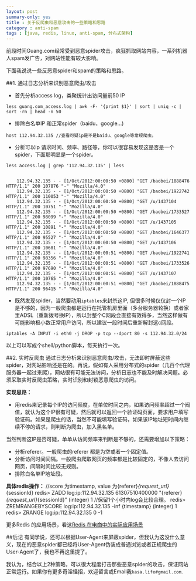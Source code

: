 ```yaml
---
layout: post
summary-only: yes
title : 关于反爬虫和恶意攻击的一些策略和思路	
category : anti-spam
tags : [java, redis, linux, anti-spam, 分布式架构]
---
```


前段时间Guang.com经常受到恶意spider攻击，疯狂抓取网站内容，一系列机器人spam发广告，对网站性能有较大影响。

下面我说说一些反恶意spider和spam的策略和思路。

##1. 通过日志分析来识别恶意爬虫/攻击

- 首先分析access log，类聚统计出访问量前50 IP

<pre><code>less guang.com_access.log | awk -F- '{print $1}' | sort | uniq -c | sort -rn | head -n 50 </code></pre>

- 排除白名单IP 和正常spider（baidu，google...)
	
<pre><code>host 112.94.32.135 //查看可疑ip是不是baidu、google等常规爬虫。</code></pre>

- 分析可以ip 请求时间、频率、路径等，你可以很容易发现这是否是一个spider，下面那明显是一个spider。

<pre><code>less access.log | grep '112.94.32.135' | less</code></pre>
<pre><code>
	112.94.32.135 - - [1/Oct/2012:00:00:50 +0800] "GET /baobei/1888476 HTTP/1.1" 200 107876 "-" "Mozilla/4.0"
	112.94.32.135 - - [1/Oct/2012:00:00:50 +0800] "GET /baobei/1922742 HTTP/1.1" 200 110053 "-" "Mozilla/4.0"
	112.94.32.135 - - [1/Oct/2012:00:00:50 +0800] "GET /u/1437104 HTTP/1.1" 200 10751 "-" "Mozilla/4.0"
	112.94.32.135 - - [1/Oct/2012:00:00:50 +0800] "GET /baobei/1733527 HTTP/1.1" 200 98099 "-" "Mozilla/4.0"
	112.94.32.135 - - [1/Oct/2012:00:00:50 +0800] "GET /u/1437105 HTTP/1.1" 200 10891 "-" "Mozilla/4.0"
	112.94.32.135 - - [1/Oct/2012:00:00:50 +0800] "GET /baobei/1646377 HTTP/1.1" 200 95527 "-" "Mozilla/4.0"
	112.94.32.135 - - [1/Oct/2012:00:00:50 +0800] "GET /u/1437106 HTTP/1.1" 200 10681 "-" "Mozilla/4.0"
	112.94.32.135 - - [1/Oct/2012:00:00:51 +0800] "GET /baobei/1922741 HTTP/1.1" 200 98356 "-" "Mozilla/4.0"
	112.94.32.135 - - [1/Oct/2012:00:00:51 +0800] "GET /baobei/1733526 HTTP/1.1" 200 97690 "-" "Mozilla/4.0"
	112.94.32.135 - - [1/Oct/2012:00:00:51 +0800] "GET /u/1437107 HTTP/1.1" 200 10765 "-" "Mozilla/4.0"
	112.94.32.135 - - [1/Oct/2012:00:00:51 +0800] "GET /baobei/1888475 HTTP/1.1" 200 96415 "-" "Mozilla/4.0"
</code></pre>

	
- 既然发现spider，当然要动用<code class="default-size">iptables</code>来封杀这IP, 但很多时候仅仅封一个IP是不够的，因为一般爬虫都是运行在托管机房里面（多台服务器轮换）或者家里ADSL（重新拨号换IP），所以封整个C网段会直接有效得多，当然这样做有可能影响极小数正常用户访问，所以建议一段时间后重新解封这c网段。
<pre><code>iptables -A INPUT -i eth0 -j DROP -p tcp --dport 80 -s 112.94.32.0/24  </code></pre>  

以上可以写成个shell/python脚本，每天执行一次。
 
##2. 实时反爬虫 
通过日志分析来识别恶意爬虫/攻击，无法即时屏蔽这些spider，对网站影响还是在的。再说，假如有人采用分布式的spider（几百个代理服务器一起过来爬），网站很有可能无法访问，分析日志也不能及时解决问题。必须采取实时反爬虫策略，实时识别和封锁恶意爬虫的访问。

**实现思路：**

- 用redis来记录每个IP的访问频度，在单位时间之内，如果访问频率超过一个阀值，就认为这个IP很有可疑，然后就可以返回一个验证码页面，要求用户填写验证码。如果是爬虫的话，当然不可能填写验证码，如果该IP地址短时间内继续不停的请求，则判断为爬虫，加入黑名单。
 
当然判断这IP是否可疑，单单从访问频率来判断是不够的，还需要增加以下策略：

- 分析referer。一般爬虫的referer 都是为空或者一个固定值。
- 分析访问时间间隔。一般爬虫爬取网页的频率都是比较固定的，不像人去访问网页，间隔时间比较无规则。
- 排除白名单IP地址段。
 
**具体redis操作：**
	//score 为timestamp, value 为{referer}_{request_url}_{sessionId}
	redis> ZADD log:ip:112.94.32.135 61307510400000 "{referer}_{request_url}_{sessionId}" 
	(integer) 1
	//保留1个小时内log会比较合理。
	redis> ZREMRANGEBYSCORE log:ip:112.94.32.135 -inf {timestamp} 
	(integer) 1
	redis> ZRANGE log:ip:112.94.32.135  0 -1
	
更多Redis 的应用场景，看这[Redis 在电商中的实际应用场景](http://kenny7.com/2012/09/redis-usage-scenario.html)
	
##后记
有同学说，还可以根据User-Agent来屏蔽spider，但我认为这没什么意义，现在的恶意spider都已经将User-Agent伪装成普通浏览或者正规爬虫的User-Agent了，我也不再这里提了。

我认为，结合以上2种策略，可以很大程度打击那些恶意spider的攻击，保证网站正常运行。如果你有更多奇淫怪招，欢迎留言或Email我<code class="default-size">kasa.life#gmail.com</code>.